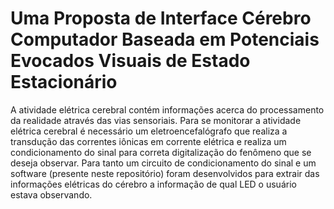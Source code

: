 # Uma Proposta de Interface Cérebro Computador Baseada em Potenciais Evocados Visuais de Estado Estacionário

A atividade elétrica cerebral contém informações acerca do processamento da realidade através das vias sensoriais. Para se monitorar a atividade elétrica cerebral é necessário um eletroencefalógrafo que realiza a transdução das correntes iônicas em corrente elétrica e realiza um condicionamento do sinal para correta digitalização do fenômeno que se deseja observar. Para tanto um circuito de condicionamento do sinal e um software (presente neste repositório) foram desenvolvidos para extrair das informações elétricas do cérebro a informação de qual LED o usuário estava observando.


